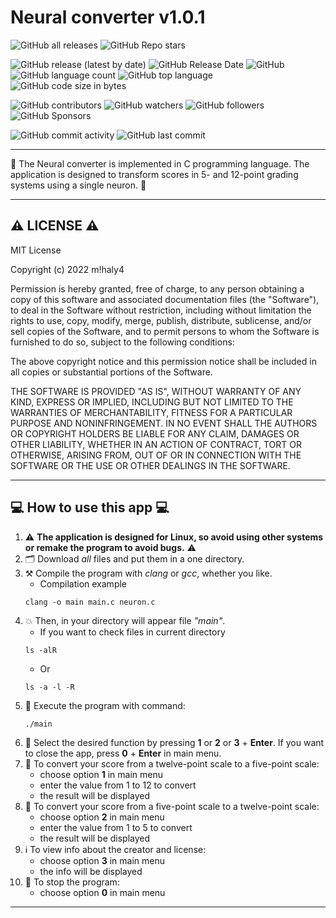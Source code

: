 # Neural converter v1.0.1

![GitHub all releases](https://img.shields.io/github/downloads/git-user-cpp/neural_converter_application/total?color=00ff00&logo=GitHub&logoColor=00ff00&style=plastic)
![GitHub Repo stars](https://img.shields.io/github/stars/git-user-cpp/neural_converter_application?color=FFFF00&logo=Github&logoColor=FFFF00&style=plastic)

![GitHub release (latest by date)](https://img.shields.io/github/v/release/git-user-cpp/neural_converter_application?color=ff0000&logo=github&logoColor=ff0000&style=plastic)
![GitHub Release Date](https://img.shields.io/github/release-date/git-user-cpp/neural_converter_application?color=ff4500&logo=github&logoColor=ff4500&style=plastic)
![GitHub](https://img.shields.io/github/license/git-user-cpp/neural_converter_application?color=FFD700&logo=github&logoColor=FFD700&style=plastic)
![GitHub language count](https://img.shields.io/github/languages/count/git-user-cpp/neural_converter_application?color=7FFFD4&logo=github&logoColor=7FFFD4&style=plastic)
![GitHub top language](https://img.shields.io/github/languages/top/git-user-cpp/neural_converter_application?color=red&logo=github&logoColor=red&style=plastic)
![GitHub code size in bytes](https://img.shields.io/github/languages/code-size/git-user-cpp/neural_converter_application?color=00BFFF&logo=github&logoColor=00BFFF&style=plastic)

![GitHub contributors](https://img.shields.io/github/contributors-anon/git-user-cpp/neural_converter_application?color=ff0000&logo=github&logoColor=ff0000&style=plastic)
![GitHub watchers](https://img.shields.io/github/watchers/git-user-cpp/neural_converter_application?color=DC143C&logo=github&logoColor=DC143C&style=plastic)
![GitHub followers](https://img.shields.io/github/followers/git-user-cpp?color=7FFF00&logo=github&logoColor=7FFF00&style=plastic)
![GitHub Sponsors](https://img.shields.io/github/sponsors/git-user-cpp?color=00FFFF&logo=github&logoColor=00FFFF&style=plastic)

![GitHub commit activity](https://img.shields.io/github/commit-activity/y/git-user-cpp/neural_converter_application?color=98FB98&logo=github&logoColor=98FB98&style=plastic)
![GitHub last commit](https://img.shields.io/github/last-commit/git-user-cpp/neural_converter_application?color=98FB98&logo=github&logoColor=98FB98&style=plastic)

---

🧠 The Neural converter is implemented in C programming language. The application is designed to transform scores in 5- and 12-point grading systems using a single neuron. 🧠

---

## ⚠️ LICENSE ⚠️
MIT License

Copyright (c) 2022 m!haly4

Permission is hereby granted, free of charge, to any person obtaining a copy
of this software and associated documentation files (the "Software"), to deal
in the Software without restriction, including without limitation the rights
to use, copy, modify, merge, publish, distribute, sublicense, and/or sell
copies of the Software, and to permit persons to whom the Software is
furnished to do so, subject to the following conditions:

The above copyright notice and this permission notice shall be included in all
copies or substantial portions of the Software.

THE SOFTWARE IS PROVIDED "AS IS", WITHOUT WARRANTY OF ANY KIND, EXPRESS OR
IMPLIED, INCLUDING BUT NOT LIMITED TO THE WARRANTIES OF MERCHANTABILITY,
FITNESS FOR A PARTICULAR PURPOSE AND NONINFRINGEMENT. IN NO EVENT SHALL THE
AUTHORS OR COPYRIGHT HOLDERS BE LIABLE FOR ANY CLAIM, DAMAGES OR OTHER
LIABILITY, WHETHER IN AN ACTION OF CONTRACT, TORT OR OTHERWISE, ARISING FROM,
OUT OF OR IN CONNECTION WITH THE SOFTWARE OR THE USE OR OTHER DEALINGS IN THE
SOFTWARE.

---

## 💻 How to use this app 💻

1) ⚠️ **The application is designed for Linux, so avoid using other systems or remake the program to avoid bugs.** ⚠️
2) 🗂️ Download *all* files and put them in a one directory.
3) ⚒️ Compile the program with *clang* or *gcc*, whether you like.
    - Сompilation example
    ```
    clang -o main main.c neuron.c
    ```
4) 💥 Then, in your directory will appear file *"main"*.
    - If you want to check files in current directory
    ```
    ls -alR
    ```
    - Or
    ```
    ls -a -l -R
    ```
5) 🌠 Execute the program with command:
    ```
    ./main
    ```
6) 👷 Select the desired function by pressing **1** or **2** or **3** + **Enter**. If you want to close the app, press **0** + **Enter** in main menu.
7) 💱 To convert your score from a twelve-point scale to a five-point scale:
    - choose option **1** in main menu
    - enter the value from 1 to 12 to convert
    - the result will be displayed
8) 💱 To convert your score from a five-point scale to a twelve-point scale:
    - choose option **2** in main menu
    - enter the value from 1 to 5 to convert
    - the result will be displayed
9) ℹ️ To view info about the creator and license:
    - choose option **3** in main menu
    - the info will be displayed
10) 🛑 To stop the program:
    - choose option **0** in main menu

---
